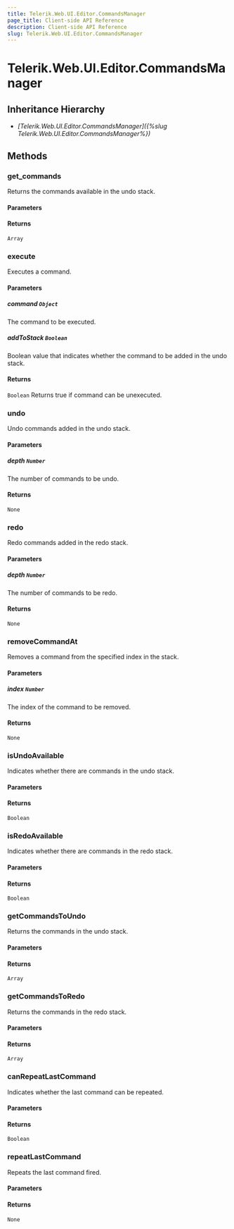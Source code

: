 ```yaml
---
title: Telerik.Web.UI.Editor.CommandsManager
page_title: Client-side API Reference
description: Client-side API Reference
slug: Telerik.Web.UI.Editor.CommandsManager
---
```


# Telerik.Web.UI.Editor.CommandsManager

## Inheritance Hierarchy

* *[Telerik.Web.UI.Editor.CommandsManager]({%slug Telerik.Web.UI.Editor.CommandsManager%})*

## Methods

### get_commands

Returns the commands available in the undo stack.  

#### Parameters

#### Returns

`Array` 

### execute

Executes a command.

#### Parameters

##### command `Object`

The command to be executed. 

##### addToStack `Boolean`

Boolean value that indicates whether the command to be added in the undo stack.

#### Returns

`Boolean` Returns true if command can be unexecuted. 

### undo

Undo commands added in the undo stack.

#### Parameters

##### depth `Number` 

The number of commands to be undo.

#### Returns

`None` 

### redo

Redo commands added in the redo stack.

#### Parameters

##### depth `Number` 

The number of commands to be redo.

#### Returns

`None`

### removeCommandAt

Removes a command from the specified index in the stack. 

#### Parameters

##### index `Number` 

The index of the command to be removed.

#### Returns

`None`

### isUndoAvailable

Indicates whether there are commands in the undo stack.

#### Parameters

#### Returns

`Boolean`

### isRedoAvailable

Indicates whether there are commands in the redo stack.

#### Parameters

#### Returns

`Boolean`

### getCommandsToUndo

Returns the commands in the undo stack.

#### Parameters

#### Returns

`Array`

### getCommandsToRedo

Returns the commands in the redo stack.

#### Parameters

#### Returns

`Array`

### canRepeatLastCommand

Indicates whether the last command can be repeated. 

#### Parameters

#### Returns

`Boolean`

### repeatLastCommand

Repeats the last command fired. 

#### Parameters

#### Returns

`None`